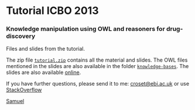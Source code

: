 # Tutorial ICBO 2013
### Knowledge manipulation using OWL and reasoners for drug-discovery

Files and slides from the tutorial.

The zip file [`tutorial.zip`](https://github.com/loopasam/owl-tutorial-icbo2013/tree/master/tutorial.zip) contains all the material and slides. The OWL files mentioned in the slides are also available in the folder [`knowledge-bases`](https://github.com/loopasam/owl-tutorial-icbo2013/tree/master/knowledge-bases). The slides are also available [online](http://www.slideshare.net/samuel_croset/tutorial-owl-icbo2013).

If you have further questions, please send it to me: croset@ebi.ac.uk or use [StackOverflow](http://stackoverflow.com/questions/tagged/owl)

[Samuel](http://www.samuelcroset.com)
